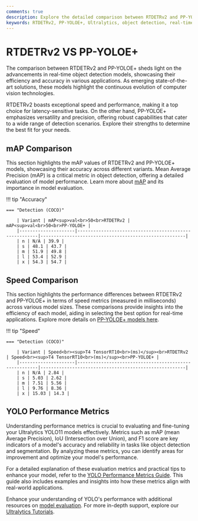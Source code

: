 ```yaml
---
comments: true
description: Explore the detailed comparison between RTDETRv2 and PP-YOLOE+, two leading models in real-time object detection. Understand their performance, efficiency, and adaptability for applications in edge AI and computer vision, powered by cutting-edge technologies. 
keywords: RTDETRv2, PP-YOLOE+, Ultralytics, object detection, real-time AI, edge AI, computer vision, model comparison, AI performance
---
```


# RTDETRv2 VS PP-YOLOE+

The comparison between RTDETRv2 and PP-YOLOE+ sheds light on the advancements in real-time object detection models, showcasing their efficiency and accuracy in various applications. As emerging state-of-the-art solutions, these models highlight the continuous evolution of computer vision technologies.

RTDETRv2 boasts exceptional speed and performance, making it a top choice for latency-sensitive tasks. On the other hand, PP-YOLOE+ emphasizes versatility and precision, offering robust capabilities that cater to a wide range of detection scenarios. Explore their strengths to determine the best fit for your needs.


## mAP Comparison

This section highlights the mAP values of RTDETRv2 and PP-YOLOE+ models, showcasing their accuracy across different variants. Mean Average Precision (mAP) is a critical metric in object detection, offering a detailed evaluation of model performance. Learn more about [mAP](https://www.ultralytics.com/glossary/mean-average-precision-map) and its importance in model evaluation.


!!! tip "Accuracy"

	=== "Detection (COCO)"

		| Variant | mAP<sup>val<br>50<br>RTDETRv2 | mAP<sup>val<br>50<br>PP-YOLOE+ |
		|---------------------|-------------------------------------------------------|-------------------------------------------------------|
		| n | N/A | 39.9 |
		| s | 48.1 | 43.7 |
		| m | 51.9 | 49.8 |
		| l | 53.4 | 52.9 |
		| x | 54.3 | 54.7 |
		

## Speed Comparison

This section highlights the performance differences between RTDETRv2 and PP-YOLOE+ in terms of speed metrics (measured in milliseconds) across various model sizes. These comparisons provide insights into the efficiency of each model, aiding in selecting the best option for real-time applications. Explore more details on [PP-YOLOE+ models here](https://github.com/PaddlePaddle/PaddleDetection).


!!! tip "Speed"

	=== "Detection (COCO)"

		| Variant | Speed<br><sup>T4 TensorRT10<br>(ms)</sup><br>RTDETRv2 | Speed<br><sup>T4 TensorRT10<br>(ms)</sup><br>PP-YOLOE+ |
		|---------------------|-------------------------------------------------------|-------------------------------------------------------|
		| n | N/A | 2.84 |
		| s | 5.03 | 2.62 |
		| m | 7.51 | 5.56 |
		| l | 9.76 | 8.36 |
		| x | 15.03 | 14.3 |

## YOLO Performance Metrics

Understanding performance metrics is crucial to evaluating and fine-tuning your Ultralytics YOLO11 models effectively. Metrics such as mAP (mean Average Precision), IoU (Intersection over Union), and F1 score are key indicators of a model's accuracy and reliability in tasks like object detection and segmentation. By analyzing these metrics, you can identify areas for improvement and optimize your model's performance.

For a detailed explanation of these evaluation metrics and practical tips to enhance your model, refer to the [YOLO Performance Metrics Guide](https://docs.ultralytics.com/guides/yolo-performance-metrics/). This guide also includes examples and insights into how these metrics align with real-world applications.

Enhance your understanding of YOLO's performance with additional resources on [model evaluation](https://www.ultralytics.com/blog/all-you-need-to-know-about-ultralytics-yolo11-and-its-applications). For more in-depth support, explore our [Ultralytics Tutorials](https://docs.ultralytics.com/guides/).

